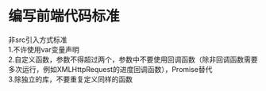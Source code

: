 # 编写前端代码标准  
非src引入方式标准  
1.不许使用var变量声明  
2.自定义函数，参数不得超过两个，参数中不要使用回调函数（除非回调函数需要多次运行，例如XMLHttpRequest的进度回调函数），Promise替代  
3.除独立的库，不要重复定义同样的函数
